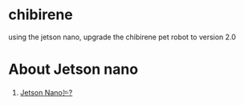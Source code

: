 # chibirene
using the jetson nano, upgrade the chibirene pet robot to version 2.0


# About Jetson nano
1. [Jetson Nano는? ](https://github.com/Jeonda/chibirene/wiki/Jeton-nano)

